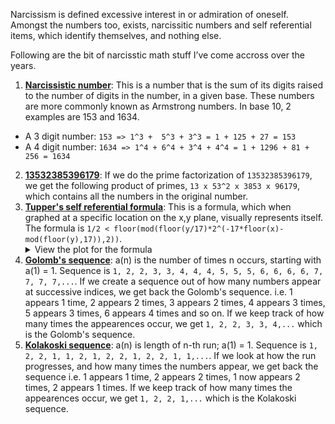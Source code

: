 Narcissism is defined excessive interest in or admiration of oneself. Amongst the numbers too, exists, narcissitic numbers and self referential items, which identify themselves, and nothing else.

Following are the bit of narcisstic math stuff I’ve come accross over the years.

1. [**Narcissistic number**](https://oeis.org/A005188): This is a number that is the sum of its digits raised to the number of digits in the number, in a given base. These numbers are more commonly known as Armstrong numbers. In base 10, 2 examples are 153 and 1634.
  * A 3 digit number: ```153 => 1^3 +  5^3 + 3^3 = 1 + 125 + 27 = 153```
  * A 4 digit number: ```1634 => 1^4 + 6^4 + 3^4 + 4^4 = 1 + 1296 + 81 + 256 = 1634```

2. [**13532385396179**](https://oeis.org/A195264): If we do the prime factorization of ```13532385396179```, we get the following product of primes, ```13 x 53^2 x 3853 x 96179```, which contains all the numbers in the original number.
3. [**Tupper's self referential formula**](https://en.wikipedia.org/wiki/Tupper%27s_self-referential_formula): This is a formula, which when graphed at a specific location on the x,y plane, visually represents itself. The formula is ```1/2 < floor(mod(floor(y/17)*2^(-17*floor(x)-mod(floor(y),17)),2))```.<details><summary>View the plot for the formula</summary> ![image](https://user-images.githubusercontent.com/23431812/125192922-b15b6d80-e267-11eb-9686-1a948e5be147.png)</details>
4. [**Golomb's sequence**](https://oeis.org/A001462):  a(n) is the number of times n occurs, starting with a(1) = 1. Sequence is ```1, 2, 2, 3, 3, 4, 4, 4, 5, 5, 5, 6, 6, 6, 6, 7, 7, 7, 7,...```. If we create a sequence out of how many numbers appear at successive indices, we get back the Golomb's sequence. i.e. 1 appears 1 time, 2 appears 2 times, 3 appears 2 times, 4 appears 3 times, 5 appears 3 times, 6 appears 4 times and so on. If we keep track of how many times the appearences occur, we get ```1, 2, 2, 3, 3, 4,...``` which is the Golomb's sequence.
5. [**Kolakoski sequence**](https://oeis.org/A000002): a(n) is length of n-th run; a(1) = 1. Sequence is ```1, 2, 2, 1, 1, 2, 1, 2, 2, 1, 2, 2, 1, 1,...```. If we look at how the run progresses, and how many times the numbers appear, we get back the sequence i.e. 1 appears 1 time, 2 appears 2 times, 1 now appears 2 times, 2 appears 1 times. If we keep track of how many times the appearences occur, we get ```1, 2, 2, 1,...``` which is the Kolakoski sequence.
